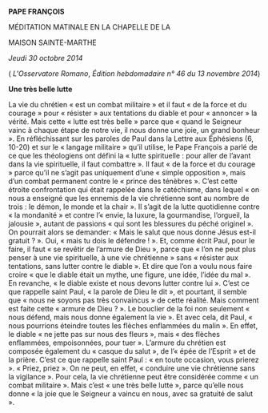 **PAPE FRANÇOIS**

MÉDITATION MATINALE EN LA CHAPELLE DE LA

MAISON SAINTE-MARTHE

*Jeudi 30 octobre 2014*

( *L'Osservatore Romano*, *Édition hebdomadaire n° 46 du 13 novembre 2014*)

**Une très belle lutte**

La vie du chrétien « est un combat militaire » et il faut « de la force et du courage » pour « résister » aux tentations du diable et pour « annoncer » la vérité. Mais cette « lutte est très belle » parce que « quand le Seigneur vainc à chaque étape de notre vie, il nous donne une joie, un grand bonheur ». En réfléchissant sur les paroles de Paul dans la Lettre aux Éphésiens (6, 10-20) et sur le « langage militaire » qu’il utilise, le Pape François a parlé de ce que les théologiens ont défini la « lutte spirituelle : pour aller de l’avant dans la vie spirituelle, il faut combattre ». Il faut « de la force et du courage » parce qu’il ne s’agit pas uniquement d’une « simple opposition », mais d’un combat permanent contre le « prince des ténèbres ». C’est cette étroite confrontation qui était rappelée dans le catéchisme, dans lequel « on nous a enseigné que les ennemis de la vie chrétienne sont au nombre de trois : le démon, le monde et la chair ». Il s’agit de la lutte quotidienne contre « la mondanité » et contre l’« envie, la luxure, la gourmandise, l’orgueil, la jalousie », autant de passions « qui sont les blessures du péché originel ». On pourrait alors se demander: « Mais le salut que nous donne Jésus est-il gratuit ? ». Oui, « mais tu dois le défendre ! ». Et, comme écrit Paul, pour le faire, il faut « se revêtir de l’armure de Dieu », parce que « l’on ne peut plus penser à une vie spirituelle, à une vie chrétienne » sans « résister aux tentations, sans lutter contre le diable ». Et dire que l’on a voulu nous faire croire « que le diable était un mythe, une figure, une idée, l’idée du mal ». En revanche, « le diable existe et nous devons lutter contre lui ». C’est ce que rappelle saint Paul, « la parole de Dieu le dit », et pourtant, il semble que « nous ne soyons pas très convaincus » de cette réalité. Mais comment est faite cette « armure de Dieu ? ». Le bouclier de la foi non seulement « nous défend, mais nous donne également la vie ». Et avec cela, dit Paul, « nous pourrions éteindre toutes les flèches enflammées du malin ». En effet, le diable « ne jette pas sur nous des fleurs », mais « des flèches enflammées, empoisonnées, pour tuer ». L’armure du chrétien est composée également du « casque du salut », de l’« épée de l’Esprit » et de la prière. C’est ce que rappelle saint Paul : « en toute occasion, vous prierez ». « Priez, priez ». On ne peut, en effet, « conduire une vie chrétienne sans la vigilance ». Pour cela, la vie chrétienne peut être considérée comme « un combat militaire ». Mais c’est « une très belle lutte », parce qu’elle nous donne « la joie que le Seigneur a vaincu en nous, avec sa gratuité de salut ».